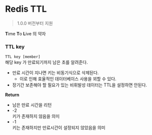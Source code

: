 # Redis TTL
> 1.0.0 버전부터 지원

**T**ime **T**o **L**ive 의 약자 

### TTL key
```TTL key [member]```  
해당 key 가 만료되기까지 남은 초를 알려준다.
* 만료 시간이 지나면 키는 비동기식으로 삭제된다.
    * 이로 인해 효율적인 데이터베이스 사용을 꾀할 수 있다.
* 장기간 보존해야 할 필요가 있는 비휘발성 데이터는 TTL을 설정하면 안된다.

**Return**  
* 남은 만료 시간을 리턴
* -2  
 키가 존재하지 않음을 의미
* -1  
 키는 존재하지만 만료시간이 설정되지 않았음을 의미